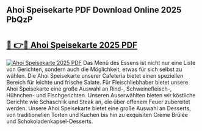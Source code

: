 ## Ahoi Speisekarte PDF Download Online 2025 PbQzP

# <h2><a href="http://gc8q795.nevu.top/?p=Ahoi+Speisekarte">🔗 👉🔴 Ahoi Speisekarte 2025 PDF</a></h2>

[![Ahoi Speisekarte 2025 PDF](https://i.imgur.com/dBaPXMq.png)](http://gc8q795.nevu.top/?p=Ahoi+Speisekarte)
Das Menü des Essens ist nicht nur eine Liste von Gerichten, sondern auch die Möglichkeit, etwas für sich selbst zu wählen. Die Ahoi Speisekarte unserer Cafeteria bietet einen speziellen Bereich für leichte und frische Salate. Für Fleischliebhaber bietet unsere Ahoi Speisekarte eine große Auswahl an Rind-, Schweinefleisch-, Hühnchen- und Fischgerichten. Unseren Auserwählten bieten wir köstliche Gerichte wie Schaschlik und Steak an, die über offenem Feuer zubereitet werden. Unsere Ahoi Speisekarte bietet eine große Auswahl an Desserts, von traditionellen Torten und Kuchen bis hin zu exquisiten Crème Brûlée und Schokoladenkapsel-Desserts.
